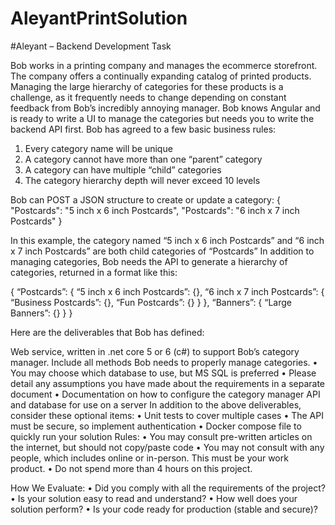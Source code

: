 # AleyantPrintSolution

#Aleyant – Backend Development Task

Bob works in a printing company and manages the ecommerce storefront. 
The company offers a continually expanding catalog of printed products. 
Managing the large hierarchy of categories for these products is a challenge, as it frequently needs to change depending on constant feedback from Bob’s incredibly annoying manager. 
Bob knows Angular and is ready to write a UI to manage the categories but needs you to write the backend API first.
Bob has agreed to a few basic business rules:

1. Every category name will be unique
2. A category cannot have more than one “parent” category 
3. A category can have multiple “child” categories 
4. The category hierarchy depth will never exceed 10 levels

Bob can POST a JSON structure to create or update a category:
{
"Postcards": "5 inch x 6 inch Postcards",
"Postcards": "6 inch x 7 inch Postcards"
}

In this example, the category named “5 inch x 6 inch Postcards” and “6 inch x 7 inch Postcards” are both
child categories of “Postcards”
In addition to managing categories, Bob needs the API to generate a hierarchy of categories, returned in
a format like this:

{
“Postcards”:
{
“5 inch x 6 inch Postcards”: {},
“6 inch x 7 inch Postcards”:
{
“Business Postcards”: {},
“Fun Postcards”: {}
}
},
“Banners”:
{
“Large Banners”: {}
}
}


Here are the deliverables that Bob has defined:

Web service, written in .net core 5 or 6 (c#) to support Bob’s category manager. Include all
methods Bob needs to properly manage categories.
• You may choose which database to use, but MS SQL is preferred
• Please detail any assumptions you have made about the requirements in a separate document
• Documentation on how to configure the category manager API and database for use on a server
In addition to the above deliverables, consider these optional items:
• Unit tests to cover multiple cases
• The API must be secure, so implement authentication
• Docker compose file to quickly run your solution
Rules:
• You may consult pre-written articles on the internet, but should not copy/paste code
• You may not consult with any people, which includes online or in-person. This must be your
work product.
• Do not spend more than 4 hours on this project.

How We Evaluate:
• Did you comply with all the requirements of the project?
• Is your solution easy to read and understand?
• How well does your solution perform?
• Is your code ready for production (stable and secure)?
